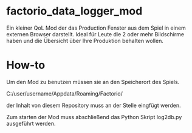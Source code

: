 # factorio_data_logger_mod
Ein kleiner QoL Mod der das Production Fenster aus dem Spiel in einem externen Browser darstellt. Ideal für Leute die 2 oder mehr Bildschirme haben und die Übersicht über Ihre Produktion behalten wollen.

# How-to
Um den Mod zu benutzen müssen sie an den Speicherort des Spiels.

C:/user/username/Appdata/Roaming/Factorio/

der Inhalt von diesem Repository muss an der Stelle eingfügt werden.

Zum starten der Mod muss abschließend das Python Skript log2db.py ausgeführt werden.
